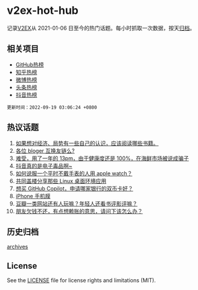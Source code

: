 # v2ex-hot-hub

 记录[V2EX](https://www.v2ex.com/)从 2021-01-06 日至今的热门话题。每小时抓取一次数据，按天[归档](archives)。
 
 ## 相关项目

- [GitHub热榜](https://github.com/snaildev/github-hot-hub)
- [知乎热榜](https://github.com/snaildev/zhihu-hot-hub)
- [微博热榜](https://github.com/snaildev/weibo-hot-hub)
- [头条热榜](https://github.com/snaildev/toutiao-hot-hub)
- [抖音热榜](https://github.com/snaildev/douyin-hot-hub)


 `更新时间：2022-09-19 03:06:24 +0800`

## 热议话题

1. [如果想对经济、局势有一些自己的认识，应该阅读哪些书籍。](https://www.v2ex.com/t/881086)
1. [各位 bloger 互换友链么?](https://www.v2ex.com/t/880945)
1. [难受，用了一年的 13pm，由于健康度还是 100%，在海鲜市场被说成骗子](https://www.v2ex.com/t/881004)
1. [抖音真的是电子毒品啊~](https://www.v2ex.com/t/881063)
1. [如何说服一个平时不戴手表的人用 apple watch？](https://www.v2ex.com/t/880950)
1. [共同盖楼分享那些 Linux 桌面环境应用](https://www.v2ex.com/t/880985)
1. [想买 GitHub Copilot，申请哪家银行的双币卡好？](https://www.v2ex.com/t/880961)
1. [iPhone 手机膜](https://www.v2ex.com/t/880975)
1. [豆瓣一类网站还有人玩嘛？年轻人还看书评影评嘛？](https://www.v2ex.com/t/880990)
1. [朋友欠钱不还，有点想赖账的意思，请问下该怎么办？](https://www.v2ex.com/t/881075)

## 历史归档

[archives](archives)

## License

See the [LICENSE](LICENSE) file for license rights and limitations (MIT).
